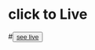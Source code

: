 # click to Live 
#<button><a target="_blank" href="https://tanvirkhan65.github.io/shoppingcart/">see live</a></button>
